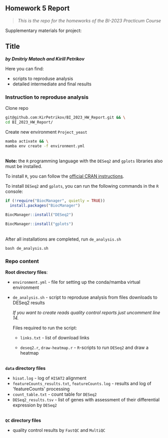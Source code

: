 ## Homework 5 Report
> *This is the repo for the homeworks of the BI-2023 Practicum Course*

Supplementary materials for project:

## Title
***by Dmitriy  Matach and Kirill Petrikov***

Here you can find:
- scripts to reproduse analysis
- detailed intermediate and final results

### Instruction to reproduse analysis

Clone repo
```bash
git@github.com:KirPetrikov/BI_2023_HW_Report.git && \
cd BI_2023_HW_Report/
```

Create new environment `Project_yeast`
```bash
mamba activate && \
mamba env create -f environment.yml
```

&nbsp;  
**Note:**
the `R` programming language with the `DESeq2` and `gplots` libraries also must be installed.

To install `R`, you can follow the [official CRAN instructions](https://cran.r-project.org/bin/linux/ubuntu/fullREADME.html).

To install `DESeq2` and `gplots`, you can run the following commands in the `R` console:

```R
if (!require("BiocManager", quietly = TRUE))
  install.packages("BiocManager")

BiocManager::install("DESeq2")

BiocManager::install("gplots")
```

&nbsp;  
After all installations are completed, run `de_analysis.sh`
```
bash de_analysis.sh
```

### Repo content

**Root directory files**:
- `environment.yml` - file for setting up the conda/mamba virtual environment

- `de_analysis.sh` - script to reproduse analysis from files downloads to DESeq2 results

    *If you want to create reads quality control reports just uncomment line 14.*

    Files required to run the script:

  - `links.txt` - list of download links

  - `deseq2.r`, `draw-heatmap.r` - `R`-scripts to run `DESeq2` and draw a heatmap

&nbsp;  
**`data` directory files**
- `hisat.log` - log of `HISAT2` alignment
- `featureCounts_results.txt`, `featureCounts.log` - results and log of 'featureCounts' processing
- `count_table.txt` - count table for `DESeq2`
- `DESeq2_results.tsv` - list of genes with assessment of their differential expression by `DESeq2`

&nbsp;  
**`QC` directory files**
- quality control results by `FastQC` and `MultiQC`
